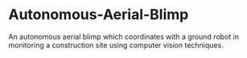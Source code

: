 # Autonomous-Aerial-Blimp
An autonomous aerial blimp which coordinates with a ground robot in monitoring a construction site using computer vision techniques.
